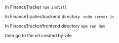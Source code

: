 In FinanceTracker
``` npm install ```

In FinanceTracker/backend directory
``` node server.js```

In FinanceTracker/frontend directory
```npm run dev```

then go to the url created by vite
